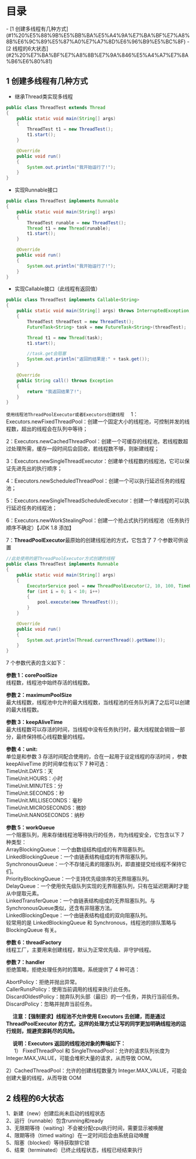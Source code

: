 <h1>目录</h1>
- [1 创建多线程有几种方式](#1%20%E5%88%9B%E5%BB%BA%E5%A4%9A%E7%BA%BF%E7%A8%8B%E6%9C%89%E5%87%A0%E7%A7%8D%E6%96%B9%E5%BC%8F)
- [2 线程的6大状态](#2%20%E7%BA%BF%E7%A8%8B%E7%9A%846%E5%A4%A7%E7%8A%B6%E6%80%81)

## 1 创建多线程有几种方式

- 继承Thread类实现多线程
```java
public class ThreadTest extends Thread
{
    public static void main(String[] args)
    {
        ThreadTest t1 = new ThreadTest();
        t1.start();
    }

    @Override
    public void run()
    {
        System.out.println("我开始运行了!");
    }
}
```

- 实现Runnable接口
```java
public class ThreadTest implements Runnable
{
    public static void main(String[] args)
    {
        ThreadTest runable = new ThreadTest();
        Thread t1 = new Thread(runable);
        t1.start();
    }

    @Override
    public void run()
    {
        System.out.println("我开始运行了!");
    }
}
```

- 实现Callable接口（此线程有返回值）
```java
public class ThreadTest implements Callable<String>
{
    public static void main(String[] args) throws InterruptedException, ExecutionException
    {
        ThreadTest threadTest = new ThreadTest();
        FutureTask<String> task = new FutureTask<String>(threadTest);

        Thread t1 = new Thread(task);
        t1.start();

        //task.get会阻塞
        System.out.println("返回的结果是:" + task.get());
    }

    @Override
    public String call() throws Exception
    {
        return "我返回结果了!";
    }
}
```

`使用线程池ThreadPoolExecutor或者Executors创建线程  `
1：Executors.newFixedThreadPool：创建一个固定大小的线程池，可控制并发的线程数，超出的线程会在队列中等待；  

2：Executors.newCachedThreadPool：创建一个可缓存的线程池，若线程数超过处理所需，缓存一段时间后会回收，若线程数不够，则新建线程；

3：Executors.newSingleThreadExecutor：创建单个线程数的线程池，它可以保证先进先出的执行顺序；  

4：Executors.newScheduledThreadPool：创建一个可以执行延迟任务的线程池；

5：Executors.newSingleThreadScheduledExecutor：创建一个单线程的可以执行延迟任务的线程池；  

6：Executors.newWorkStealingPool：创建一个抢占式执行的线程池（任务执行顺序不确定）【JDK 1.8 添加】  

7：**ThreadPoolExecutor**最原始的创建线程池的方式，它包含了 7 个参数可供设置

```java
//此处使用的是ThreadPoolExecutor方式创建的线程
public class ThreadTest implements Runnable
{
    public static void main(String[] args)
    {
        ExecutorService pool = new ThreadPoolExecutor(2, 10, 100, TimeUnit.MINUTES, new LinkedBlockingQueue<>(10));
        for (int i = 0; i < 10; i++)
        {
            pool.execute(new ThreadTest());
        }
    }

    @Override
    public void run()
    {
        System.out.println(Thread.currentThread().getName());
    }
}
```

7 个参数代表的含义如下：

**参数 1：corePoolSize**  
线程数，线程池中始终存活的线程数。

**参数 2：maximumPoolSize**  
最大线程数，线程池中允许的最大线程数，当线程池的任务队列满了之后可以创建的最大线程数。

**参数 3：keepAliveTime**  
最大线程数可以存活的时间，当线程中没有任务执行时，最大线程就会销毁一部分，最终保持核心线程数量的线程。

**参数 4：unit:**  
单位是和参数 3 存活时间配合使用的，合在一起用于设定线程的存活时间 ，参数 keepAliveTime 的时间单位有以下 7 种可选：  
TimeUnit.DAYS：天  
TimeUnit.HOURS：小时  
TimeUnit.MINUTES：分  
TimeUnit.SECONDS：秒  
TimeUnit.MILLISECONDS：毫秒  
TimeUnit.MICROSECONDS：微妙  
TimeUnit.NANOSECONDS：纳秒

**参数 5：workQueue**  
一个阻塞队列，用来存储线程池等待执行的任务，均为线程安全，它包含以下 7 种类型：  
ArrayBlockingQueue：一个由数组结构组成的有界阻塞队列。  
LinkedBlockingQueue：一个由链表结构组成的有界阻塞队列。  
SynchronousQueue：一个不存储元素的阻塞队列，即直接提交给线程不保持它们。  
PriorityBlockingQueue：一个支持优先级排序的无界阻塞队列。  
DelayQueue：一个使用优先级队列实现的无界阻塞队列，只有在延迟期满时才能从中提取元素。  
LinkedTransferQueue：一个由链表结构组成的无界阻塞队列。与SynchronousQueue类似，还含有非阻塞方法。  
LinkedBlockingDeque：一个由链表结构组成的双向阻塞队列。  
较常用的是 LinkedBlockingQueue 和 Synchronous，线程池的排队策略与 BlockingQueue 有关。

**参数 6：threadFactory**  
线程工厂，主要用来创建线程，默认为正常优先级、非守护线程。

**参数 7：handler**  
拒绝策略，拒绝处理任务时的策略，系统提供了 4 种可选：

AbortPolicy：拒绝并抛出异常。  
CallerRunsPolicy：使用当前调用的线程来执行此任务。  
DiscardOldestPolicy：抛弃队列头部（最旧）的一个任务，并执行当前任务。  
DiscardPolicy：忽略并抛弃当前任务。

   **注意：【强制要求】线程池不允许使用 Executors 去创建，而是通过 ThreadPoolExecutor 的方式，这样的处理方式让写的同学更加明确线程池的运行规则，规避资源耗尽的风险。**

   **说明：Executors 返回的线程池对象的弊端如下：**  
   
1） FixedThreadPool 和 SingleThreadPool：允许的请求队列长度为 Integer.MAX_VALUE，可能会堆积大量的请求，从而导致 OOM。

2）CachedThreadPool：允许的创建线程数量为 Integer.MAX_VALUE，可能会创建大量的线程，从而导致 OOM

## 2 线程的6大状态

1、新建（new）创建后尚未启动的线程状态  
2、运行（runnable）包含running和ready  
3、无限期等待（waiting）不会被分配cpu执行时间，需要显示被唤醒  
4、限期等待（timed waiting）在一定时间后会由系统自动唤醒  
5、阻塞（blocked）等待获取排它锁  
6、结束（terminated）已终止线程状态，线程已经结束执行

